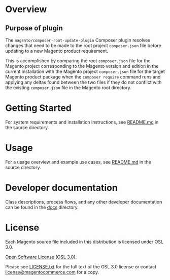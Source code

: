 # Overview

## Purpose of plugin

The `magento/composer-root-update-plugin` Composer plugin resolves changes that need to be made to the root project `composer.json` file before updating to a new Magento product requirement.

This is accomplished by comparing the root `composer.json` file for the Magento project corresponding to the Magento version and edition in the current installation with the Magento project `composer.json` file for the target Magento product package when the `composer require` command runs and applying any deltas found between the two files if they do not conflict with the existing `composer.json` file in the Magento root directory.

# Getting Started

For system requirements and installation instructions, see [README.md](src/Magento/ComposerRootUpdatePlugin#getting-started) in the source directory.

# Usage

For a usage overview and example use cases, see [README.md](src/Magento/ComposerRootUpdatePlugin#usage) in the source directory.

# Developer documentation

Class descriptions, process flows, and any other developer documentation can be found in the [docs](docs) directory.

# License

Each Magento source file included in this distribution is licensed under OSL 3.0.

[Open Software License (OSL 3.0)](https://opensource.org/licenses/osl-3.0.php).

Please see [LICENSE.txt](https://github.com/magento/composer-root-update-plugin/blob/develop/LICENSE.txt) for the full text of the OSL 3.0 license or contact license@magentocommerce.com for a copy.
